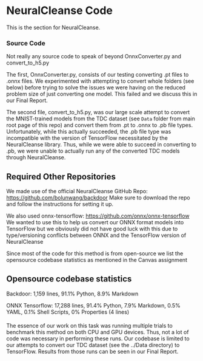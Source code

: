 # NeuralCleanse Code
This is the section for NeuralCleanse. 

### Source Code
Not really any source code to speak of beyond OnnxConverter.py and convert_to_h5.py 

The first, OnnxConverter.py, consists of our testing converting .pt files to .onnx files. We experimented with attempting to convert whole folders (see below) before trying to solve the issues we were having on the reduced problem size of just converting one model. This failed and we discuss this in our Final Report.

The second file, convert_to_h5.py, was our large scale attempt to convert the MNIST-trained models from the TDC dataset (see ```Data``` folder from main root page of this repo) and convert them from .pt to .onnx to .pb file types. Unfortunately, while this actually succeeded, the .pb file type was incompatible with the version of TensorFlow necessitated by the NeuralCleanse library. Thus, while we were able to succeed in converting to .pb, we were unable to actually run any of the converted TDC models through NeuralCleanse. 


## Required Other Repositories
We made use of the official NeuralCleanse GitHub Repo: https://github.com/bolunwang/backdoor 
Make sure to download the repo and follow the instructions for setting it up.

We also used onnx-tensorflow: https://github.com/onnx/onnx-tensorflow 
We wanted to use this to help us convert our ONNX format models into TensorFlow but we obviously did not have good luck with this due to type/versioning conflicts between ONNX and the TensorFlow version of NeuralCleanse


Since most of the code for this method is from open-source we list the opensource codebase statistics as mentioned in the Canvas assignment


## Opensource codebase statistics
Backdoor: 1,159 lines, 91.1% Python, 8.9% Markdown

ONNX Tensorflow: 17,288 lines, 91.4% Python, 7.9% Markdown, 0.5% YAML, 0.1% Shell Scripts, 0% Properties (4 lines)

####

The essence of our work on this task was running multiple trials to benchmark this method on both CPU and GPU devices. Thus, not a lot of code was necessary in performing these runs. Our codebase is limited to our attempts to convert our TDC dataset (see the ../Data directory) to TensorFlow. Results from those runs can be seen in our Final Report.
